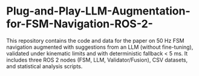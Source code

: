 # Plug-and-Play-LLM-Augmentation-for-FSM-Navigation-ROS-2-
This repository contains the code and data for the paper on 50 Hz FSM navigation augmented with suggestions from an LLM (without fine-tuning), validated under kinematic limits and with deterministic fallback &lt; 5 ms. It includes three ROS 2 nodes (FSM, LLM, Validator/Fusion), CSV datasets, and statistical analysis scripts.
